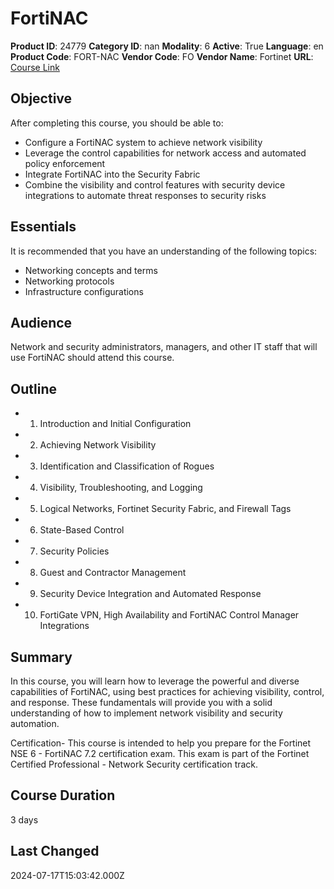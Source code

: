 # FortiNAC

**Product ID**: 24779
**Category ID**: nan
**Modality**: 6
**Active**: True
**Language**: en
**Product Code**: FORT-NAC
**Vendor Code**: FO
**Vendor Name**: Fortinet
**URL**: [Course Link](https://www.fastlaneus.com/course/fortinet-fort-nac)

## Objective
After completing this course, you should be able to: 


- Configure a FortiNAC system to achieve network visibility
- Leverage the control capabilities for network access and automated policy enforcement
- Integrate FortiNAC into the Security Fabric
- Combine the visibility and control features with security device integrations to automate threat responses to security risks

## Essentials
It is recommended that you have an understanding of the following topics:



- Networking concepts and terms
- Networking protocols
- Infrastructure configurations

## Audience
Network and security administrators, managers, and other IT staff that will use FortiNAC should attend this course.

## Outline
- 1. Introduction and Initial Configuration
- 2. Achieving Network Visibility
- 3. Identification and Classification of Rogues
- 4. Visibility, Troubleshooting, and Logging
- 5. Logical Networks, Fortinet Security Fabric, and Firewall Tags
- 6. State-Based Control
- 7. Security Policies
- 8. Guest and Contractor Management
- 9. Security Device Integration and Automated Response
- 10. FortiGate VPN, High Availability and FortiNAC Control Manager Integrations

## Summary
In this course, you will learn how to leverage the powerful and diverse capabilities of FortiNAC, using best practices for achieving visibility, control, and response. These fundamentals will provide you with a solid understanding of how to implement network visibility and security automation.

Certification- This course is intended to help you prepare for the Fortinet NSE 6 - FortiNAC 7.2 certification exam. This exam is part of the Fortinet Certified Professional - Network Security certification track.

## Course Duration
3 days

## Last Changed
2024-07-17T15:03:42.000Z
